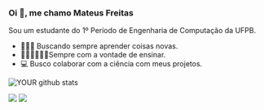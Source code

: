 

### Oi 👋, me chamo Mateus Freitas
Sou um estudante do 1º Período de Engenharia de Computação da UFPB.
- 👨🏽‍🎓 Buscando sempre aprender coisas novas. 
- 👨🏽‍🏫👨🏽‍🔬Sempre com a vontade de ensinar. 
- 💻 Busco colaborar com a ciência com meus projetos. 

![YOUR github stats](https://github-readme-stats.vercel.app/api?username=MateusFreitas-C)

[<img src = "https://img.shields.io/badge/instagram-%23E4405F.svg?&style=for-the-badge&logo=instagram&logoColor=white">](https://www.instagram.com/Mateusf_c/) [<img src = "https://img.shields.io/badge/Microsoft_Outlook-0078D4?style=for-the-badge&logo=microsoft-outlook&logoColor=white">](mateus_freitascorreia@hotmail.com)
